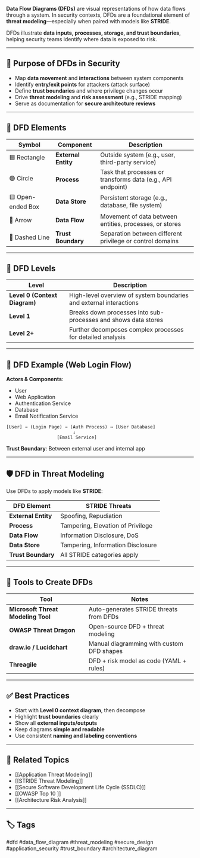 **Data Flow Diagrams (DFDs)** are visual representations of how data flows through a system. In security contexts, DFDs are a foundational element of **threat modeling**—especially when paired with models like **STRIDE**.

DFDs illustrate **data inputs, processes, storage, and trust boundaries**, helping security teams identify where data is exposed to risk.

---

## 🎯 Purpose of DFDs in Security

- Map **data movement** and **interactions** between system components
- Identify **entry/exit points** for attackers (attack surface)
- Define **trust boundaries** and where privilege changes occur
- Drive **threat modeling** and **risk assessment** (e.g., STRIDE mapping)
- Serve as documentation for **secure architecture reviews**

---

## 🧠 DFD Elements

| Symbol         | Component            | Description                                                   |
|----------------|----------------------|---------------------------------------------------------------|
| 🟦 Rectangle    | **External Entity**   | Outside system (e.g., user, third-party service)              |
| 🟢 Circle       | **Process**           | Task that processes or transforms data (e.g., API endpoint)   |
| 🟨 Open-ended Box| **Data Store**       | Persistent storage (e.g., database, file system)              |
| 🔄 Arrow        | **Data Flow**         | Movement of data between entities, processes, or stores       |
| 🔲 Dashed Line  | **Trust Boundary**    | Separation between different privilege or control domains     |

---

## 🧩 DFD Levels

| Level    | Description                                                       |
|----------|-------------------------------------------------------------------|
| **Level 0 (Context Diagram)** | High-level overview of system boundaries and external interactions |
| **Level 1** | Breaks down processes into sub-processes and shows data stores |
| **Level 2+** | Further decomposes complex processes for detailed analysis    |

---

## 🧱 DFD Example (Web Login Flow)

**Actors & Components**:
- User
- Web Application
- Authentication Service
- Database
- Email Notification Service

```plaintext
[User] → (Login Page) → (Auth Process) → [User Database]
                         ↓
                   [Email Service]
```
**Trust Boundary**: Between external user and internal app

---

## 🛡️ DFD in Threat Modeling

Use DFDs to apply models like **STRIDE**:

|DFD Element|STRIDE Threats|
|---|---|
|**External Entity**|Spoofing, Repudiation|
|**Process**|Tampering, Elevation of Privilege|
|**Data Flow**|Information Disclosure, DoS|
|**Data Store**|Tampering, Information Disclosure|
|**Trust Boundary**|All STRIDE categories apply|

---

## 🧰 Tools to Create DFDs

|Tool|Notes|
|---|---|
|**Microsoft Threat Modeling Tool**|Auto-generates STRIDE threats from DFDs|
|**OWASP Threat Dragon**|Open-source DFD + threat modeling|
|**draw.io / Lucidchart**|Manual diagramming with custom DFD shapes|
|**Threagile**|DFD + risk model as code (YAML + rules)|

---

## ✅ Best Practices

- Start with **Level 0 context diagram**, then decompose
- Highlight **trust boundaries** clearly
- Show all **external inputs/outputs**
- Keep diagrams **simple and readable**
- Use consistent **naming and labeling conventions**

---

## 🔗 Related Topics

- [[Application Threat Modeling]]
- [[STRIDE Threat Modeling]]
- [[Secure Software Development Life Cycle (SSDLC)]]
- [[OWASP Top 10 ]]
- [[Architecture Risk Analysis]]

---

## 🏷 Tags

#dfd #data_flow_diagram #threat_modeling #secure_design #application_security #trust_boundary #architecture_diagram
